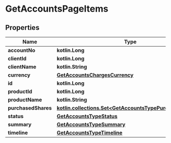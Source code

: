 
# GetAccountsPageItems

## Properties
| Name | Type | Description | Notes |
| ------------ | ------------- | ------------- | ------------- |
| **accountNo** | **kotlin.Long** |  |  [optional] |
| **clientId** | **kotlin.Long** |  |  [optional] |
| **clientName** | **kotlin.String** |  |  [optional] |
| **currency** | [**GetAccountsChargesCurrency**](GetAccountsChargesCurrency.md) |  |  [optional] |
| **id** | **kotlin.Long** |  |  [optional] |
| **productId** | **kotlin.Long** |  |  [optional] |
| **productName** | **kotlin.String** |  |  [optional] |
| **purchasedShares** | [**kotlin.collections.Set&lt;GetAccountsTypePurchasedShares&gt;**](GetAccountsTypePurchasedShares.md) |  |  [optional] |
| **status** | [**GetAccountsTypeStatus**](GetAccountsTypeStatus.md) |  |  [optional] |
| **summary** | [**GetAccountsTypeSummary**](GetAccountsTypeSummary.md) |  |  [optional] |
| **timeline** | [**GetAccountsTypeTimeline**](GetAccountsTypeTimeline.md) |  |  [optional] |



